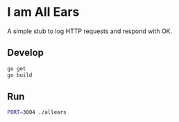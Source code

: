 # I am All Ears

A simple stub to log HTTP requests and respond with OK.

## Develop

```bash
go get
go build
```

## Run

```bash
PORT=3004 ./allears
```
